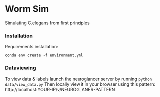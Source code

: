 
# Worm Sim
Simulating C.elegans from first principles


### Installation
Requirements installation:
```
conda env create -f environment.yml
```


### Dataviewing
To view data & labels launch the neuroglancer server by running ```python data/view_data.py```
Then locally view it in your browser using this pattern:
http://localhost:YOUR-IP/v/NEUROGLANER-PATTERN
